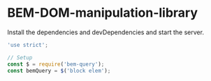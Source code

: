# BEM-DOM-manipulation-library

Install the dependencies and devDependencies and start the server.

```js
'use strict';

// Setup
const $ = require('bem-query');
const bemQuery = $('block elem');
```
